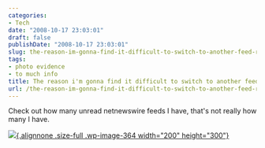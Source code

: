 ```yaml
---
categories:
- Tech
date: "2008-10-17 23:03:01"
draft: false
publishDate: "2008-10-17 23:03:01"
slug: the-reason-im-gonna-find-it-difficult-to-switch-to-another-feed-reader
tags:
- photo evidence
- to much info
title: The reason i'm gonna find it difficult to switch to another feed reader
url: /the-reason-im-gonna-find-it-difficult-to-switch-to-another-feed-reader/
---
```

Check out how many unread netnewswire feeds I have, that's not really
how many I have.

[![](https://turbo.geekorium.com.au/wp-content/uploads/2008/10/p-480-320-880144c5-d390-4cdd-8d97-b175b1c31d43.jpeg){.alignnone
.size-full .wp-image-364 width="200"
height="300"}](https://turbo.geekorium.com.au/wp-content/uploads/2008/10/p-480-320-880144c5-d390-4cdd-8d97-b175b1c31d43.jpeg)